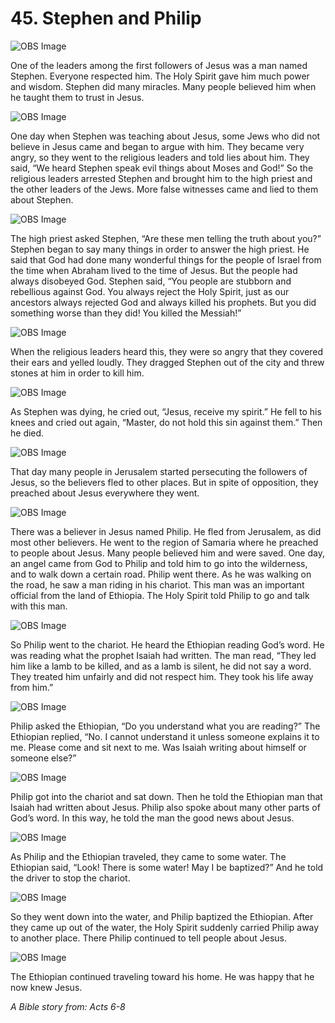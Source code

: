 # 45. Stephen and Philip

![OBS Image](https://cdn.door43.org/obs/jpg/360px/obs-en-45-01.jpg)

One of the leaders among the first followers of Jesus was a man named Stephen. Everyone respected him. The Holy Spirit gave him much power and wisdom. Stephen did many miracles. Many people believed him when he taught them to trust in Jesus.

![OBS Image](https://cdn.door43.org/obs/jpg/360px/obs-en-45-02.jpg)

One day when Stephen was teaching about Jesus, some Jews who did not believe in Jesus came and began to argue with him. They became very angry, so they went to the religious leaders and told lies about him. They said, “We heard Stephen speak evil things about Moses and God!” So the religious leaders arrested Stephen and brought him to the high priest and the other leaders of the Jews. More false witnesses came and lied to them about Stephen.

![OBS Image](https://cdn.door43.org/obs/jpg/360px/obs-en-45-03.jpg)

The high priest asked Stephen, “Are these men telling the truth about you?” Stephen began to say many things in order to answer the high priest. He said that God had done many wonderful things for the people of Israel from the time when Abraham lived to the time of Jesus. But the people had always disobeyed God. Stephen said, “You people are stubborn and rebellious against God. You always reject the Holy Spirit, just as our ancestors always rejected God and always killed his prophets. But you did something worse than they did! You killed the Messiah!”

![OBS Image](https://cdn.door43.org/obs/jpg/360px/obs-en-45-04.jpg)

When the religious leaders heard this, they were so angry that they covered their ears and yelled loudly. They dragged Stephen out of the city and threw stones at him in order to kill him.

![OBS Image](https://cdn.door43.org/obs/jpg/360px/obs-en-45-05.jpg)

As Stephen was dying, he cried out, “Jesus, receive my spirit.” He fell to his knees and cried out again, “Master, do not hold this sin against them.” Then he died.

![OBS Image](https://cdn.door43.org/obs/jpg/360px/obs-en-45-06.jpg)

That day many people in Jerusalem started persecuting the followers of Jesus, so the believers fled to other places. But in spite of opposition, they preached about Jesus everywhere they went.

![OBS Image](https://cdn.door43.org/obs/jpg/360px/obs-en-45-07.jpg)

There was a believer in Jesus named Philip. He fled from Jerusalem, as did most other believers. He went to the region of Samaria where he preached to people about Jesus. Many people believed him and were saved. One day, an angel came from God to Philip and told him to go into the wilderness, and to walk down a certain road. Philip went there. As he was walking on the road, he saw a man riding in his chariot. This man was an important official from the land of Ethiopia. The Holy Spirit told Philip to go and talk with this man.

![OBS Image](https://cdn.door43.org/obs/jpg/360px/obs-en-45-08.jpg)

So Philip went to the chariot. He heard the Ethiopian reading God’s word. He was reading what the prophet Isaiah had written. The man read, “They led him like a lamb to be killed, and as a lamb is silent, he did not say a word. They treated him unfairly and did not respect him. They took his life away from him.”

![OBS Image](https://cdn.door43.org/obs/jpg/360px/obs-en-45-09.jpg)

Philip asked the Ethiopian, “Do you understand what you are reading?” The Ethiopian replied, “No. I cannot understand it unless someone explains it to me. Please come and sit next to me. Was Isaiah writing about himself or someone else?”

![OBS Image](https://cdn.door43.org/obs/jpg/360px/obs-en-45-10.jpg)

Philip got into the chariot and sat down. Then he told the Ethiopian man that Isaiah had written about Jesus. Philip also spoke about many other parts of God’s word. In this way, he told the man the good news about Jesus.

![OBS Image](https://cdn.door43.org/obs/jpg/360px/obs-en-45-11.jpg)

As Philip and the Ethiopian traveled, they came to some water. The Ethiopian said, “Look! There is some water! May I be baptized?” And he told the driver to stop the chariot.

![OBS Image](https://cdn.door43.org/obs/jpg/360px/obs-en-45-12.jpg)

So they went down into the water, and Philip baptized the Ethiopian. After they came up out of the water, the Holy Spirit suddenly carried Philip away to another place. There Philip continued to tell people about Jesus.

![OBS Image](https://cdn.door43.org/obs/jpg/360px/obs-en-45-13.jpg)

The Ethiopian continued traveling toward his home. He was happy that he now knew Jesus.

_A Bible story from: Acts 6-8_
